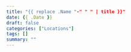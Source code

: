 ```yaml
---
title: "{{ replace .Name "-" " " | title }}"
date: {{ .Date }}
draft: false
categories: ["Locations"]
tags: []
summary: ""
---
```


